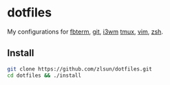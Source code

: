 # dotfiles

My configurations for
[fbterm](https://github.com/zlsun/dotfiles/blob/master/files/fbtermrc),
[git](https://github.com/zlsun/dotfiles/blob/master/files/gitconfig),
[i3wm](https://github.com/zlsun/dotfiles/blob/master/files/i3/config)
[tmux](https://github.com/zlsun/dotfiles/blob/master/files/tmux.conf),
[vim](https://github.com/zlsun/dotfiles/blob/master/files/vimrc),
[zsh](https://github.com/zlsun/dotfiles/blob/master/files/zshrc).

## Install

```bash
git clone https://github.com/zlsun/dotfiles.git
cd dotfiles && ./install
```
